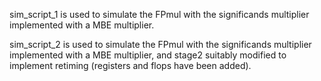 sim_script_1 is used to simulate the FPmul with the significands multiplier implemented with a MBE multiplier.

sim_script_2 is used to simulate the FPmul with the significands multiplier implemented with a MBE multiplier, and stage2 
suitably modified to implement retiming (registers and flops have been added).
